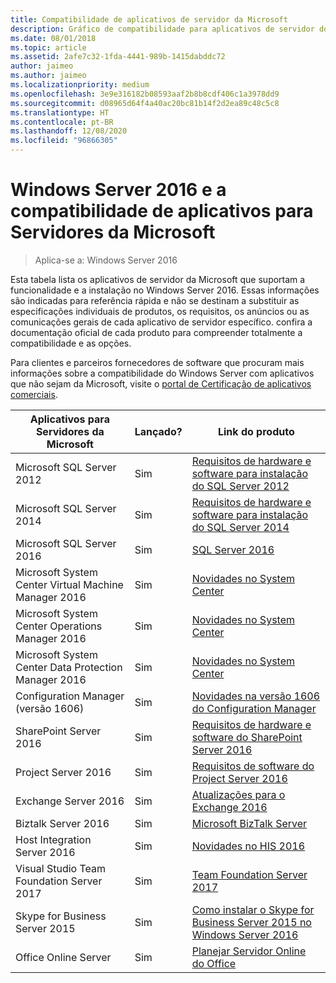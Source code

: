 ```yaml
---
title: Compatibilidade de aplicativos de servidor da Microsoft
description: Gráfico de compatibilidade para aplicativos de servidor do Server 2016 e da Microsoft.
ms.date: 08/01/2018
ms.topic: article
ms.assetid: 2afe7c32-1fda-4441-989b-1415dabddc72
author: jaimeo
ms.author: jaimeo
ms.localizationpriority: medium
ms.openlocfilehash: 3e9e316182b08593aaf2b8b8cdf406c1a3978dd9
ms.sourcegitcommit: d08965d64f4a40ac20bc81b14f2d2ea89c48c5c8
ms.translationtype: HT
ms.contentlocale: pt-BR
ms.lasthandoff: 12/08/2020
ms.locfileid: "96866305"
---
```

# <a name="windows-server-2016-and-microsoft-server-application-compatibility"></a>Windows Server 2016 e a compatibilidade de aplicativos para Servidores da Microsoft

>Aplica-se a: Windows Server 2016

Esta tabela lista os aplicativos de servidor da Microsoft que suportam a funcionalidade e a instalação no Windows Server 2016. Essas informações são indicadas para referência rápida e não se destinam a substituir as especificações individuais de produtos, os requisitos, os anúncios ou as comunicações gerais de cada aplicativo de servidor específico. confira a documentação oficial de cada produto para compreender totalmente a compatibilidade e as opções.

Para clientes e parceiros fornecedores de software que procuram mais informações sobre a compatibilidade do Windows Server com aplicativos que não sejam da Microsoft, visite o [portal de Certificação de aplicativos comerciais](https://commercialappcertification.microsoft.com/).

|Aplicativos para Servidores da Microsoft|    Lançado?|    Link do produto|
|-------------------------------------|--------------------------------------------|-------------------|
|Microsoft SQL Server 2012|Sim| [Requisitos de hardware e software para instalação do SQL Server 2012](/previous-versions/sql/sql-server-2012/ms143506(v=sql.110))|
|Microsoft SQL Server 2014|Sim|[Requisitos de hardware e software para instalação do SQL Server 2014](/sql/sql-server/install/hardware-and-software-requirements-for-installing-sql-server?view=sql-server-2014)|
|Microsoft SQL Server 2016|    Sim|    [SQL Server 2016](https://www.microsoft.com/cloud-platform/sql-server)|
|Microsoft System Center Virtual Machine Manager 2016|    Sim|    [Novidades no System Center](/sql/sql-server/install/hardware-and-software-requirements-for-installing-sql-server?view=sql-server-2014)|
|Microsoft System Center Operations Manager 2016|    Sim|    [Novidades no System Center](/sql/sql-server/install/hardware-and-software-requirements-for-installing-sql-server?view=sql-server-2014)|
|Microsoft System Center Data Protection Manager 2016|    Sim|    [Novidades no System Center](/sql/sql-server/install/hardware-and-software-requirements-for-installing-sql-server?view=sql-server-2014)|
|Configuration Manager (versão 1606)|    Sim|    [Novidades na versão 1606 do Configuration Manager](/mem/configmgr/core/plan-design/changes/whats-new-in-version-1606)|
|SharePoint Server 2016|    Sim|    [Requisitos de hardware e software do SharePoint Server 2016](/SharePoint/install/hardware-and-software-requirements)|
|Project Server 2016|    Sim|    [Requisitos de software do Project Server 2016](/project/software-requirements-for-project-server-2016)|
|Exchange Server 2016|    Sim|    [Atualizações para o Exchange 2016](/Exchange/new-features/updates)|
|Biztalk Server 2016|    Sim|    [Microsoft BizTalk Server](https://www.microsoft.com/cloud-platform/biztalk)|
|Host Integration Server 2016|    Sim|    [Novidades no HIS 2016](/host-integration-server/install-and-config-guides/what-s-new-in-his-2016)|
|Visual Studio Team Foundation Server 2017|    Sim|    [Team Foundation Server 2017](https://www.visualstudio.com/news/releasenotes/tfs2017-relnotes)|
|Skype for Business Server 2015|    Sim|    [Como instalar o Skype for Business Server 2015 no Windows Server 2016](https://support.microsoft.com/en-gb/help/4015888/how-to-install-skype-for-business-server-2015-on-windows-server-2016)|
|Office Online Server|   Sim|  [Planejar Servidor Online do Office](/officeonlineserver/plan-office-online-server)|
